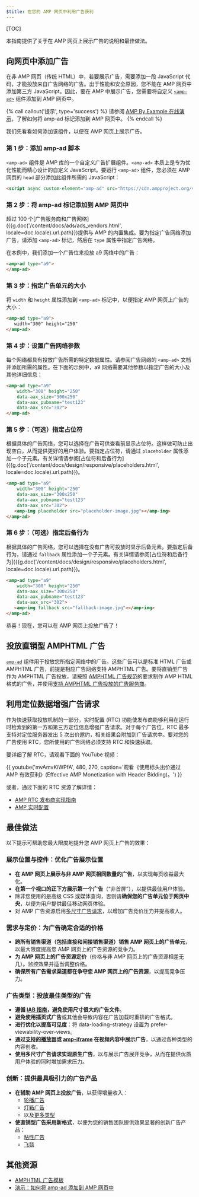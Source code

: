 ```yaml
---
$title: 在您的 AMP 网页中利用广告获利
---
```


[TOC]

本指南提供了关于在 AMP 网页上展示广告的说明和最佳做法。

## 向网页中添加广告

在非 AMP 网页（传统 HTML）中，若要展示广告，需要添加一段 JavaScript 代码，才能投放来自广告网络的广告。出于性能和安全原因，您不能在 AMP 网页中添加第三方 JavaScript。因此，要在 AMP 中展示广告，您需要将自定义 [`<amp-ad>`](/zh_cn/docs/reference/components/amp-ad.html) 组件添加到 AMP 网页中。

{% call callout('提示', type='success') %}
请参阅 [AMP By Example 在线演示](https://ampbyexample.com/components/amp-ad/)，了解如何将 amp-ad 标记添加到 AMP 网页中。
{% endcall %}

我们先看看如何添加该组件，以便在 AMP 网页上展示广告。

### 第 1 步：添加 amp-ad 脚本

`<amp-ad>` 组件是 AMP 库的一个自定义广告扩展组件。`<amp-ad>` 本质上是专为优化性能而精心设计的自定义 JavaScript。要运行 `<amp-ad>` 组件，您必须在 AMP 网页的 `head` 部分添加此组件所需的 JavaScript：

```html
<script async custom-element="amp-ad" src="https://cdn.ampproject.org/v0/amp-ad-0.1.js"></script>
```

### 第 2 步：将 amp-ad 标记添加到 AMP 网页中

超过 100 个[广告服务商和广告网络]({{g.doc('/content/docs/ads/ads_vendors.html', locale=doc.locale).url.path}})提供与 AMP 的内置集成。要为指定广告网络添加广告，请添加 `<amp-ad>` 标记，然后在 `type` 属性中指定广告网络。

在本例中，我们添加一个广告位来投放 a9 网络中的广告：

```html
<amp-ad type="a9">
</amp-ad>
```

### 第 3 步：指定广告单元的大小

将 `width` 和 `height` 属性添加到 `<amp-ad>` 标记中，以便指定 AMP 网页上广告的大小：

```html hl_lines="2"
<amp-ad type="a9">
   width="300" height="250"
</amp-ad>
```

### 第 4 步：设置广告网络参数

每个网络都具有投放广告所需的特定数据属性。请参阅广告网络的 `<amp-ad>` 文档并添加所需的属性。在下面的示例中，a9 网络需要其他参数以指定广告的大小及其他详细信息：

```html hl_lines="3 4 5"
<amp-ad type="a9"
    width="300" height="250"
    data-aax_size="300x250"
    data-aax_pubname="test123"
    data-aax_src="302">
</amp-ad>
```

### 第 5 步：（可选）指定占位符

根据具体的广告网络，您可以选择在广告可供查看前显示占位符。这样做可防止出现空白，从而提供更好的用户体验。要指定占位符，请通过 `placeholder` 属性添加一个子元素。有关详情请参阅[占位符和后备行为]({{g.doc('/content/docs/design/responsive/placeholders.html', locale=doc.locale).url.path}})。

```html hl_lines="6"
<amp-ad type="a9"
    width="300" height="250"
    data-aax_size="300x250"
    data-aax_pubname="test123"
    data-aax_src="302">
   <amp-img placeholder src="placeholder-image.jpg"></amp-img>
</amp-ad>
```

### 第 6 步：（可选）指定后备行为

根据具体的广告网络，您可以选择在没有广告可投放时显示后备元素。要指定后备行为，请通过 `fallback` 属性添加一个子元素。有关详情请参阅[占位符和后备行为]({{g.doc('/content/docs/design/responsive/placeholders.html', locale=doc.locale).url.path}})。

```html hl_lines="6"
<amp-ad type="a9"
    width="300" height="250"
    data-aax_size="300x250"
    data-aax_pubname="test123"
    data-aax_src="302">
   <amp-img fallback src="fallback-image.jpg"></amp-img>
</amp-ad>
```

恭喜！现在，您可以在 AMP 网页上投放广告了！

## 投放直销型 AMPHTML 广告

[`amp-ad`](/zh_cn/docs/reference/components/amp-ad.html) 组件用于投放您所指定网络中的广告。这些广告可以是标准 HTML 广告或 AMPHTML 广告，前提是相应广告网络支持 AMPHTML 广告。要将直销型广告作为 AMPHTML 广告投放，请按照 [AMPHTML 广告规范](/zh_cn/docs/ads/a4a_spec.html)的要求制作 AMP HTML 格式的广告，并使用[支持 AMPHTML 广告投放的广告服务商](https://github.com/ampproject/amphtml/blob/master/ads/google/a4a/docs/a4a-readme.md#publishers)。

## 利用定位数据增强广告请求

作为快速获取投放机制的一部分，实时配置 (RTC) 功能使发布商能够利用在运行时检索到的第一方和第三方定位信息增强广告请求。对于每个广告位，RTC 最多支持对定位服务器发出 5 次出价邀约，相关结果会附加到广告请求中。要对您的广告使用 RTC，您所使用的广告网络必须支持 RTC 和快速获取。

要详细了解 RTC，请观看下面的 YouTube 视频：

{{ youtube('mvAmvKiWPfA', 480, 270, caption='观看《使用标头出价通过 AMP 有效获利》(Effective AMP Monetization with Header Bidding)。') }}

或者，通过下面的 RTC 资源了解详情：

*   [AMP RTC 发布商实现指南](https://github.com/ampproject/amphtml/blob/master/extensions/amp-a4a/rtc-publisher-implementation-guide.md)
*   [AMP 实时配置](https://github.com/ampproject/amphtml/blob/master/extensions/amp-a4a/rtc-documentation.md)


## 最佳做法

以下提示可帮助您最大限度地提升您 AMP 网页上广告的效果：


### 展示位置与控件：优化广告展示位置

*   **在 AMP 网页上展示与非 AMP 网页相同数量的广告**，以实现每页收益最大化。
*   **在第一个视口的正下方展示第一个广告**（“非首屏”），以提供最佳用户体验。
*   除非您使用的是高级 CSS 或媒体查询，否则请**确保您的广告单元位于网页中央**，以便为用户提供最佳移动网页体验。
*   对 AMP 广告资源启用[多尺寸广告请求](https://github.com/ampproject/amphtml/blob/master/ads/README.md#support-for-multi-size-ad-requests)，以增加广告竞价压力并提高收入。

### 需求与定价：为广告确定合适的价格

*   **跨所有销售渠道（包括直接和间接销售渠道）销售 AMP 网页上的广告单元**，以最大限度提高您 AMP 网页上的广告资源的竞争力。
*   **为 AMP 网页上的广告资源定价**（价格与非 AMP 网页上的广告资源相差无几）。监控效果并适当调整价格。
*   **确保所有广告需求渠道都在争夺您 AMP 网页上的广告资源**，以提高竞争压力。

### 广告类型：投放最佳类型的广告

*   **遵循 [IAB 指南](http://www.iab.com/wp-content/uploads/2015/11/IAB_Display_Mobile_Creative_Guidelines_HTML5_2015.pdf)，避免使用尺寸很大的广告文件**。
*   **避免使用插页式广告**或其他会导致内容在广告加载时重排的广告格式。
*   **进行优化以提高可见度**：将 data-loading-strategy 设置为 prefer-viewability-over-views。
*   **通过[支持的播放器](/zh_cn/docs/reference/components.html#media)或 [amp-iframe](https://ampbyexample.com/components/amp-iframe/) 在视频内容中展示广告**，以通过各种类型的内容创收。
*   **使用多尺寸广告请求实现原生广告**，以与展示广告展开竞争，从而在提供优质用户体验的同时增加需求压力。

### 创新：提供最具吸引力的广告产品

*   **在辅助 AMP 网页上投放广告**，以获得增量收入：
    *   [轮播广告](https://ampbyexample.com/amp-ads/advanced_ads/carousel_ad/)
    *   [灯箱广告](https://ampbyexample.com/amp-ads/experimental_ads/lightbox_ad/)
    *   以及[更多类型](https://ampbyexample.com/amp-ads/#amp-ads/advanced_ads)
*   **使直销型广告采用新格式**，以便为您的销售团队提供效果显著的创新广告产品：
    *   [粘性广告](https://ampbyexample.com/components/amp-sticky-ad/)
    *   [飞毯](https://ampbyexample.com/components/amp-fx-flying-carpet/)

## 其他资源

*   [AMPHTML 广告模板](https://ampbyexample.com/amp-ads/#amp-ads/advanced_ads)
*   [演示：如何将 amp-ad 添加到 AMP 网页中](https://ampbyexample.com/components/amp-ad/)
 
